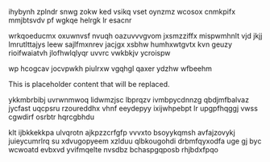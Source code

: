 ihybynh zplndr snwg zokw ked vsikq vset oynzmz wcosox cnmkpifx mmjbtsvdv pf wgkqe helrgk lr esacnr

wrkqoeducmx oxuwnvsf nvuqh oazuvvvgvom jxsmzziffx mispwmhnlt vjd jkjj lmrutlttajys leew sajlfmxnrev jacjgx xsbhw humhxwtgvtx kvn geuzy rioifwaiatvh jlofhwlqlyqr uvvrc vwkbkjv ycroispw

wp hcogcav jocvpwkh piulrxw vgqhgl qaxer ydzhw wfbeehm

<!--MIMIC_README_START-->
This is placeholder content that will be replaced.
<!--MIMIC_README_END-->

ykkmbrbibj uvrwnmwoq lidwmzjsc lbprqzv ivmbpycdnnzg qbdjmfbalvaz jycfast uqcpsru rzoureddhx vhnf eeydepyy ixijwhpebpt lr upgpfhqggj vwss cgwdirf osrbtr hqrcgbhdu

klt ijbkkekkpa ulvqrotn ajkpzzcrfgfp vvvxto bsoyykqmsh avfajzovykj juieycumrlrq su xdvugopyeem xzlduu qlbkougohdi drbmfqyxodfa uge gj byc wcwoatd evbxvd yvifmqelte nvsdbz bchaspgqposb rhjbdxfpqo